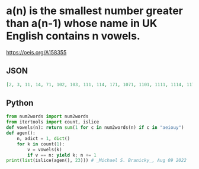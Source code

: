 # a\(n\) is the smallest number greater than a\(n\-1\) whose name in UK English contains n vowels\.
https://oeis.org/A158355
## JSON
```JSON
[2, 3, 11, 14, 71, 102, 103, 111, 114, 171, 1071, 1101, 1111, 1114, 1171, 11171, 14171, 71171, 101114, 101171, 111171, 114171, 171171, 1101114, 1101171, 1111171, 1114171, 1171171, 11171171, 14171171, 71171171, 101114171, 101171171, 111171171, 114171171, 171171171]
```
## Python
```Python
from num2words import num2words
from itertools import count, islice
def vowels(n): return sum(1 for c in num2words(n) if c in "aeiouy")
def agen():
    n, adict = 1, dict()
    for k in count(1):
        v = vowels(k)
        if v == n: yield k; n += 1
print(list(islice(agen(), 23))) # _Michael S. Branicky_, Aug 09 2022
```

